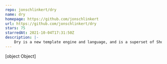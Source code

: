 ```yaml
---
repo: jonschlinkert/dry
name: dry
homepage: https://github.com/jonschlinkert
url: https://github.com/jonschlinkert/dry
stars: 75
starredAt: 2021-10-04T17:31:50Z
description: |-
    Dry is a new template engine and language, and is a superset of Shopify's Liquid, with first-class support for advanced inheritance features, and more. From the creators of Enquirer, Assemble, Remarkable, and Micromatch.
---
```


[object Object]

